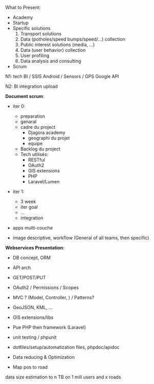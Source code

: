 What to Present:

- Academy
- Startup
- Specific solutions
  1. Transport solutions
  2. Data (potholes/speed bumps/speed/...) collection
  3. Public interest solutions (media, ...)
  4. Data (user behavior) collection
  5. User profiling
  6. Data analysis and consulting
- Scrum

N1: tech
BI / SSIS
Android / Sensors / GPS
Google API

N2: BI
integration
upload

**Document scrum**:

- iter 0:
  - preparation
  - genaral
  - cadre du project
    - Djagora academy
    - geographi du projet
    - equipe
  - Backlog du project
  - Tech utilisés:
    - RESTful
    - OAuth2
    - GIS extensions
    - PHP
    - Laravel/Lumen

- iter 1:
  - 3 week
  - iter goal
  - ...
  - integration

- apps multi-couche
- image descriptive, workflow (General of all teams, then specific)

**Webservices Presentation**:

- DB concept, ORM
- API arch
- GET/POST/PUT
- OAuth2 / Permissions / Scopes
- MVC ? (Model, Controller, ) / Patterns?
- GeoJSON, KML, ...
- GIS extensions/libs
- Pue PHP then framework (Laravel)
- unit testing / phpunit
- dotfiles/setup/automatization files, phpdoc/apidoc

- Data reducing  & Optimization
- Map pos to road

data size estimation to n TB on 1 mill users and x roads
